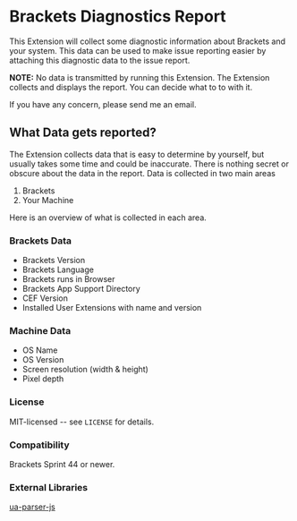 # Brackets Diagnostics Report

This Extension will collect some diagnostic information about Brackets and your system. This data can be used to make issue reporting easier by attaching this diagnostic data to the issue report.

**NOTE:** No data is transmitted by running this Extension. The Extension collects and displays the report. You can decide what to to with it.

If you have any concern, please send me an email.

## What Data gets reported?

The Extension collects data that is easy to determine by yourself, but usually takes some time and could be inaccurate. There is nothing secret or obscure about the data in the report. Data is collected in two main areas

1. Brackets
2. Your Machine

Here is an overview of what is collected in each area.

### Brackets Data

* Brackets Version
* Brackets Language
* Brackets runs in Browser
* Brackets App Support Directory
* CEF Version
* Installed User Extensions with name and version

### Machine Data

* OS Name
* OS Version
* Screen resolution (width & height)
* Pixel depth

### License
MIT-licensed -- see `LICENSE` for details.

### Compatibility
Brackets Sprint 44 or newer.

### External Libraries
[ua-parser-js](http://github.com/faisalman/ua-parser-js)

